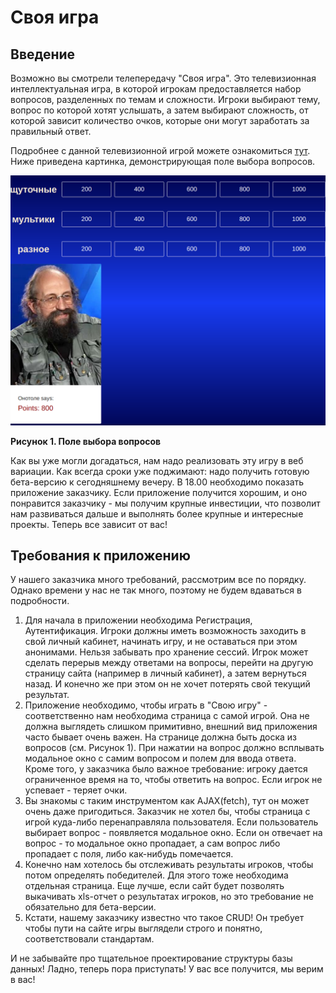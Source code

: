 # Своя игра

## Введение

Возможно вы смотрели телепередачу "Своя игра". Это телевизионная интеллектуальная игра, в которой игрокам предоставляется набор вопросов, разделенных по темам и сложности. Игроки выбирают тему, вопрос по которой хотят услышать, а затем выбирают сложность, от которой зависит количество очков, которые они могут заработать за правильный ответ.

Подробнее с данной телевизионной игрой можете ознакомиться [тут](https://ru.wikipedia.org/wiki/%D0%A1%D0%B2%D0%BE%D1%8F_%D0%B8%D0%B3%D1%80%D0%B0).
Ниже приведена картинка, демонстрирующая поле выбора вопросов.

![](main.png)

**Рисунок 1. Поле выбора вопросов**

Как вы уже могли догадаться, нам надо реализовать эту игру в веб вариации. Как всегда сроки уже поджимают: надо получить готовую бета-версию к сегодняшнему вечеру. В 18.00 необходимо показать приложение заказчику. Если приложение получится хорошим, и оно понравится заказчику - мы получим крупные инвестиции, что позволит нам развиваться дальше и выполнять более крупные и интересные проекты. Теперь все зависит от вас!


## Требования к приложению

У нашего заказчика много требований, рассмотрим все по порядку. Однако времени у нас не так много, поэтому не будем вдаваться в подробности.
1. Для начала в приложении необходима Регистрация, Аутентификация. Игроки должны иметь возможность заходить в свой личный кабинет, начинать игру, и не оставаться при этом анонимами. Нельзя забывать про хранение сессий. Игрок может сделать перерыв между ответами на вопросы, перейти на другую страницу сайта (например в личный кабинет), а затем вернуться назад. И конечно же при этом он не хочет потерять свой текущий результат.
2. Приложение необходимо, чтобы играть в "Свою игру" - соответственно нам необходима страница с самой игрой. Она не должна выглядеть слишком примитивно, внешний вид приложения часто бывает очень важен. На странице должна быть доска из вопросов (см. Рисунок 1). При нажатии на вопрос должно всплывать модальное окно с самим вопросом и полем для ввода ответа. Кроме того, у заказчика было важное требование: игроку дается ограниченное время на то, чтобы ответить на вопрос. Если игрок не успевает - теряет очки.
3. Вы знакомы с таким инструментом как AJAX(fetch), тут он может очень даже пригодиться. Заказчик не хотел бы, чтобы страница с игрой куда-либо перенаправляла пользователя. Если пользователь выбирает вопрос - появляется модальное окно. Если он отвечает на вопрос - то модальное окно пропадает, а сам вопрос либо пропадает с поля, либо как-нибудь помечается. 
4. Конечно нам хотелось бы отслеживать результаты игроков, чтобы потом определять победителей. Для этого тоже необходима отдельная страница. Еще лучше, если сайт будет позволять выкачивать xls-отчет о результатах игроков, но это требование не обязательно для бета-версии. 
5. Кстати, нашему заказчику известно что такое CRUD! Он требует чтобы пути на сайте игры выглядели строго и понятно, соответствовали стандартам. 

И не забывайте про тщательное проектирование структуры базы данных! Ладно, теперь пора приступать! У вас все получится, мы верим в вас!

